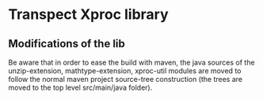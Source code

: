# Transpect Xproc library

## Modifications of the lib

Be aware that in order to ease the build with maven, the java sources of the unzip-extension, mathtype-extension, xproc-util modules are moved to follow the normal maven project source-tree construction (the trees are moved to the top level src/main/java folder).

